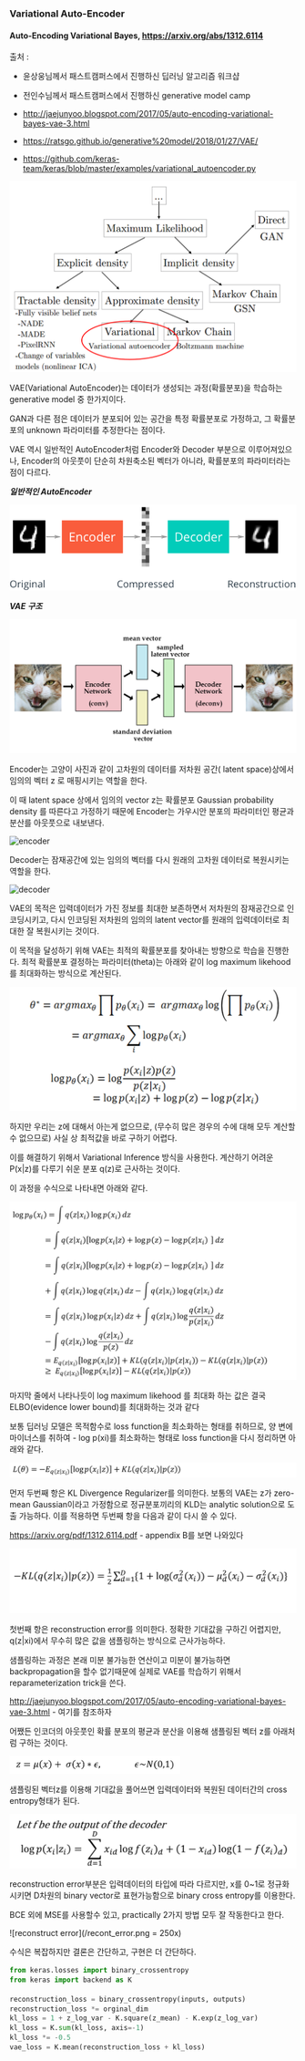 ### Variational Auto-Encoder 

#### Auto-Encoding Variational Bayes, https://arxiv.org/abs/1312.6114

출처 : 
* 윤상웅님께서 패스트캠퍼스에서 진행하신 딥러닝 알고리즘 워크샵

* 전인수님께서 패스트캠퍼스에서 진행하신 generative model camp

* http://jaejunyoo.blogspot.com/2017/05/auto-encoding-variational-bayes-vae-3.html

* https://ratsgo.github.io/generative%20model/2018/01/27/VAE/

* https://github.com/keras-team/keras/blob/master/examples/variational_autoencoder.py



![generative_models](/generative_models.png)

VAE(Variational AutoEncoder)는 데이터가 생성되는 과정(확률분포)을 학습하는 generative model 중 한가지이다.

GAN과 다른 점은 데이터가 분포되어 있는 공간을 특정 확률분포로 가정하고, 그 확률분포의 unknown 파라미터를 추정한다는 점이다.

VAE 역시 일반적인 AutoEncoder처럼 Encoder와 Decoder 부분으로 이루어져있으나, Encoder의 아웃풋이 단순히 차원축소된 벡터가 아니라, 확률분포의 파라미터라는 점이 다르다.

__*일반적인 AutoEncoder*__

![general auto-encoder](/AE.png)


__*VAE 구조*__

![variational auto-encoder](/VAE.jpg)


Encoder는 고양이 사진과 같이 고차원의 데이터를 저차원 공간( latent space)상에서 임의의 벡터 z 로 매핑시키는 역할을 한다.

이 때 latent space 상에서 임의의 vector z는 확률분포 Gaussian probability density 를 따른다고 가정하기 때문에 Encoder는 가우시안 분포의 파라미터인 평균과 분산를 아웃풋으로 내보낸다.

![encoder](/encoder.jpg)

Decoder는 잠재공간에 있는 임의의 벡터를 다시 원래의 고차원 데이터로 복원시키는 역할을 한다. 

![decoder](/decoder.jpg)

VAE의 목적은 입력데이터가 가진 정보를 최대한 보존하면서 저차원의 잠재공간으로 인코딩시키고, 다시 인코딩된 저차원의 임의의 latent vector를 원래의 입력데이터로 최대한 잘 복원시키는 것이다. 

이 목적을 달성하기 위해 VAE는 최적의 확률분포를 찾아내는 방향으로 학습을 진행한다. 최적 확률분포 결정하는 파라미터(theta)는 아래와 같이 log maximum likehood를 최대화하는 방식으로 계산된다.

![log likelihood](/log_likelihood.png)


하지만 우리는 z에 대해서 아는게 없으므로, (무수히 많은 경우의 수에 대해 모두 계산할수 없으므로) 사실 상 최적값을 바로 구하기 어렵다.

이를 해결하기 위해서 Variational Inference 방식을 사용한다. 계산하기 어려운 P(x|z)를 다루기 쉬운 분포 q(z)로 근사하는 것이다. 

이 과정을 수식으로 나타내면 아래와 같다.

![ELBO](/ELBO.png)

마지막 줄에서 나타나듯이 log maximum likehood 를 최대화 하는 값은 결국 ELBO(evidence lower bound)를 최대화하는 것과 같다

보통 딥러닝 모델은 목적함수로 loss function을 최소화하는 형태를 취하므로, 양 변에 마이너스를 취하여 - log p(xi)를 최소화하는 형태로 loss function을 다시 
정리하면 아래와 같다.

![VAE loss function](/VAE_loss.png)

먼저 두번째 항은 KL Divergence Regularizer를 의미한다. 보통의 VAE는 z가 zero-mean Gaussian이라고 가정함으로 정규분포끼리의 KLD는 analytic solution으로 도출 가능하다. 이를 적용하면 두번째 항을 다음과 같이 다시 쓸 수 있다.

https://arxiv.org/pdf/1312.6114.pdf - appendix B를 보면 나와있다

![KL Divergence](/KLD.png)

첫번째 항은 reconstruction error를 의미한다. 정확한 기대값을 구하긴 어렵지만, q(z|xi)에서 무수히 많은 값을 샘플링하는 방식으로 근사가능하다.

샘플링하는 과정은 본래 미분 불가능한 연산이고 미분이 불가능하면 backpropagation을 할수 없기때문에 실제로 VAE를 학습하기 위해서 reparameterization trick을 쓴다.

http://jaejunyoo.blogspot.com/2017/05/auto-encoding-variational-bayes-vae-3.html - 여기를 참조하자

어쨌든 인코더의 아웃풋인 확률 분포의 평균과 분산을 이용해 샘플링된 벡터 z를 아래처럼 구하는 것이다. 

![reparameterization trick](/reparam.png)

샘플링된 벡터z를 이용해 기대값을 풀어쓰면 입력데이터와 복원된 데이터간의 cross entropy형태가 된다. 

![cross_entropy](/cross_entropy.png)


reconstruction error부분은 입력데이터의 타입에 따라 다르지만, x를 0~1로 정규화시키면 D차원의 binary vector로 표현가능함으로 binary cross entropy를 이용한다.

BCE 외에 MSE를 사용할수 있고, practically 2가지 방법 모두 잘 작동한다고 한다.

![reconstruct error](/recont_error.png = 250x)

수식은 복잡하지만 결론은 간단하고, 구현은 더 간단하다.


```python
from keras.losses import binary_crossentropy
from keras import backend as K

reconstruction_loss = binary_crossentropy(inputs, outputs)
reconstruction_loss *= orginal_dim
kl_loss = 1 + z_log_var - K.square(z_mean) - K.exp(z_log_var)
kl_loss = K.sum(kl_loss, axis=-1)
kl_loss *= -0.5
vae_loss = K.mean(reconstruction_loss + kl_loss)
```
